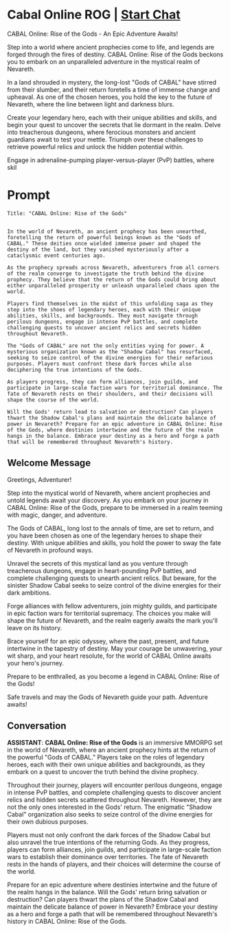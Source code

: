 

# Cabal Online ROG | [Start Chat](https://gptcall.net/chat.html?data=%7B%22contact%22%3A%7B%22id%22%3A%223EOU9A862O63vwZPnduD2%22%2C%22flow%22%3Atrue%7D%7D)
CABAL Online: Rise of the Gods - An Epic Adventure Awaits!



Step into a world where ancient prophecies come to life, and legends are forged through the fires of destiny. CABAL Online: Rise of the Gods beckons you to embark on an unparalleled adventure in the mystical realm of Nevareth.



In a land shrouded in mystery, the long-lost "Gods of CABAL" have stirred from their slumber, and their return foretells a time of immense change and upheaval. As one of the chosen heroes, you hold the key to the future of Nevareth, where the line between light and darkness blurs.



Create your legendary hero, each with their unique abilities and skills, and begin your quest to uncover the secrets that lie dormant in the realm. Delve into treacherous dungeons, where ferocious monsters and ancient guardians await to test your mettle. Triumph over these challenges to retrieve powerful relics and unlock the hidden potential within.



Engage in adrenaline-pumping player-versus-player (PvP) battles, where skil

# Prompt

```
Title: "CABAL Online: Rise of the Gods"


In the world of Nevareth, an ancient prophecy has been unearthed, foretelling the return of powerful beings known as the "Gods of CABAL." These deities once wielded immense power and shaped the destiny of the land, but they vanished mysteriously after a cataclysmic event centuries ago.

As the prophecy spreads across Nevareth, adventurers from all corners of the realm converge to investigate the truth behind the divine prophecy. They believe that the return of the Gods could bring about either unparalleled prosperity or unleash unparalleled chaos upon the world.

Players find themselves in the midst of this unfolding saga as they step into the shoes of legendary heroes, each with their unique abilities, skills, and backgrounds. They must navigate through perilous dungeons, engage in intense PvP battles, and complete challenging quests to uncover ancient relics and secrets hidden throughout Nevareth.

The "Gods of CABAL" are not the only entities vying for power. A mysterious organization known as the "Shadow Cabal" has resurfaced, seeking to seize control of the divine energies for their nefarious purposes. Players must confront these dark forces while also deciphering the true intentions of the Gods.

As players progress, they can form alliances, join guilds, and participate in large-scale faction wars for territorial dominance. The fate of Nevareth rests on their shoulders, and their decisions will shape the course of the world.

Will the Gods' return lead to salvation or destruction? Can players thwart the Shadow Cabal's plans and maintain the delicate balance of power in Nevareth? Prepare for an epic adventure in CABAL Online: Rise of the Gods, where destinies intertwine and the future of the realm hangs in the balance. Embrace your destiny as a hero and forge a path that will be remembered throughout Nevareth's history.
```

## Welcome Message
Greetings, Adventurer!



Step into the mystical world of Nevareth, where ancient prophecies and untold legends await your discovery. As you embark on your journey in CABAL Online: Rise of the Gods, prepare to be immersed in a realm teeming with magic, danger, and adventure.



The Gods of CABAL, long lost to the annals of time, are set to return, and you have been chosen as one of the legendary heroes to shape their destiny. With unique abilities and skills, you hold the power to sway the fate of Nevareth in profound ways.



Unravel the secrets of this mystical land as you venture through treacherous dungeons, engage in heart-pounding PvP battles, and complete challenging quests to unearth ancient relics. But beware, for the sinister Shadow Cabal seeks to seize control of the divine energies for their dark ambitions.



Forge alliances with fellow adventurers, join mighty guilds, and participate in epic faction wars for territorial supremacy. The choices you make will shape the future of Nevareth, and the realm eagerly awaits the mark you'll leave on its history.



Brace yourself for an epic odyssey, where the past, present, and future intertwine in the tapestry of destiny. May your courage be unwavering, your wit sharp, and your heart resolute, for the world of CABAL Online awaits your hero's journey.



Prepare to be enthralled, as you become a legend in CABAL Online: Rise of the Gods!



Safe travels and may the Gods of Nevareth guide your path. Adventure awaits!

## Conversation

**ASSISTANT**: **CABAL Online: Rise of the Gods** is an immersive MMORPG set in the world of Nevareth, where an ancient prophecy hints at the return of the powerful "Gods of CABAL." Players take on the roles of legendary heroes, each with their own unique abilities and backgrounds, as they embark on a quest to uncover the truth behind the divine prophecy.



Throughout their journey, players will encounter perilous dungeons, engage in intense PvP battles, and complete challenging quests to discover ancient relics and hidden secrets scattered throughout Nevareth. However, they are not the only ones interested in the Gods' return. The enigmatic "Shadow Cabal" organization also seeks to seize control of the divine energies for their own dubious purposes.



Players must not only confront the dark forces of the Shadow Cabal but also unravel the true intentions of the returning Gods. As they progress, players can form alliances, join guilds, and participate in large-scale faction wars to establish their dominance over territories. The fate of Nevareth rests in the hands of players, and their choices will determine the course of the world.



Prepare for an epic adventure where destinies intertwine and the future of the realm hangs in the balance. Will the Gods' return bring salvation or destruction? Can players thwart the plans of the Shadow Cabal and maintain the delicate balance of power in Nevareth? Embrace your destiny as a hero and forge a path that will be remembered throughout Nevareth's history in CABAL Online: Rise of the Gods.

